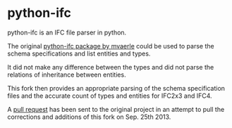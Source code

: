 python-ifc
==========

python-ifc is an IFC file parser in python.

The original [python-ifc package by mvaerle](https://github.com/mvaerle/python-ifc) could be used to parse the schema specifications and list entities and types.

It did not make any difference between the types and did not parse the relations of inheritance between entities.

This fork then provides an appropriate parsing of the schema specification files and the accurate count of types and entities for IFC2x3 and IFC4.

A [pull request](https://github.com/mvaerle/python-ifc/pull/6) has been sent to the original project in an attempt to pull the corrections and additions of this fork on Sep. 25th 2013.
